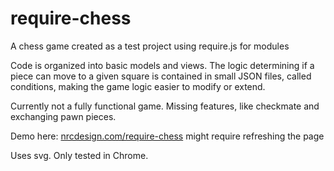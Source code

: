 require-chess
=============

A chess game created as a test project using require.js for modules

Code is organized into basic models and views. The logic determining if a piece can move to a given square is contained in small JSON files, called conditions, making the game logic easier to modify or extend. 

Currently not a fully functional game. Missing features, like checkmate and exchanging pawn pieces.

Demo here: [nrcdesign.com/require-chess](http://nrcdesign.com/require-chess) might require refreshing the page

Uses svg. Only tested in Chrome.
